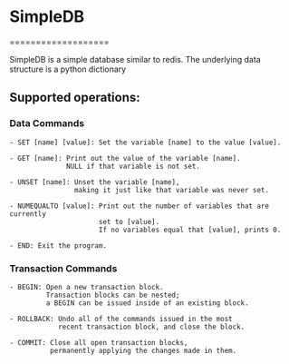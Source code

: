 # SimpleDB
===================

SimpleDB is a simple database similar to redis. The underlying data structure
is a python dictionary

## Supported operations:

### Data Commands

    - SET [name] [value]: Set the variable [name] to the value [value].

    - GET [name]: Print out the value of the variable [name]. 
                  NULL if that variable is not set.

    - UNSET [name]: Unset the variable [name],
                    making it just like that variable was never set.

    - NUMEQUALTO [value]: Print out the number of variables that are currently
                          set to [value]. 
                          If no variables equal that [value], prints 0.

    - END: Exit the program.

### Transaction Commands

    - BEGIN: Open a new transaction block. 
             Transaction blocks can be nested;
             a BEGIN can be issued inside of an existing block.

    - ROLLBACK: Undo all of the commands issued in the most 
                recent transaction block, and close the block. 

    - COMMIT: Close all open transaction blocks, 
              permanently applying the changes made in them. 
